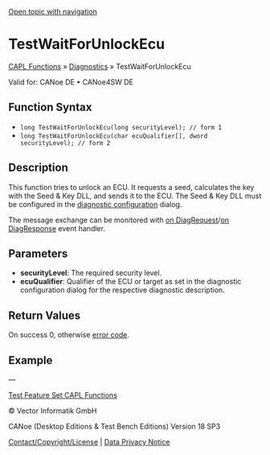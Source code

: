 [Open topic with navigation](../../../../../CANoeDEFamily.htm#Topics/CAPLFunctions/Test/Functions/CAPLfunctionTestWaitForUnlockEcu.md)

# TestWaitForUnlockEcu

[CAPL Functions](../../CAPLfunctions.md) » [Diagnostics](../../Diagnostics/CAPLfunctionsDiagnosticsOverview.md) » TestWaitForUnlockEcu

Valid for: CANoe DE • CANoe4SW DE

## Function Syntax

- `long TestWaitForUnlockEcu(long securityLevel); // form 1`
- `long TestWaitForUnlockEcu(char ecuQualifier[], dword securityLevel); // form 2`

## Description

This function tries to unlock an ECU. It requests a seed, calculates the key with the Seed & Key DLL, and sends it to the ECU. The Seed & Key DLL must be configured in the [diagnostic configuration](../../../CANoeCANalyzer/Diagnostics/Special/DiagSecurityDLLAccess.md) dialog.

The message exchange can be monitored with [on DiagRequest](../../Diagnostics/EventProcedures/CAPLfunctionOnDiagRequest.md)/[on DiagResponse](../../Diagnostics/EventProcedures/CAPLfunctionOnDiagResponse.md) event handler.

## Parameters

- **securityLevel**: The required security level.
- **ecuQualifier**: Qualifier of the ECU or target as set in the diagnostic configuration dialog for the respective diagnostic description.

## Return Values

On success 0, otherwise [error code](../../Diagnostics/CAPLfunctionsDiagnosticsErrorCode.md).

## Example

—

[Test Feature Set CAPL Functions](../CAPLfunctionsTFSOverview.md)

© Vector Informatik GmbH

CANoe (Desktop Editions & Test Bench Editions) Version 18 SP3

[Contact/Copyright/License](../../../Shared/ContactCopyrightLicense.md) | [Data Privacy Notice](https://www.vector.com/int/en/company/get-info/privacy-policy/)
